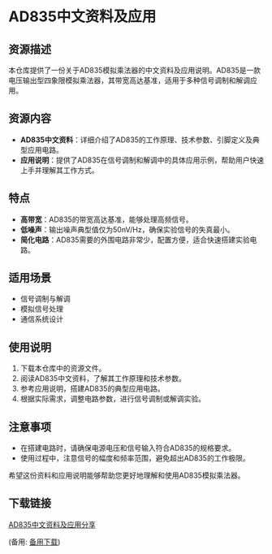 # AD835中文资料及应用

## 资源描述

本仓库提供了一份关于AD835模拟乘法器的中文资料及应用说明。AD835是一款电压输出型四象限模拟乘法器，其带宽高达基准，适用于多种信号调制和解调应用。

## 资源内容

- **AD835中文资料**：详细介绍了AD835的工作原理、技术参数、引脚定义及典型应用电路。
- **应用说明**：提供了AD835在信号调制和解调中的具体应用示例，帮助用户快速上手并理解其工作方式。

## 特点

- **高带宽**：AD835的带宽高达基准，能够处理高频信号。
- **低噪声**：输出噪声典型值仅为50nV/Hz，确保实验信号的失真最小。
- **简化电路**：AD835需要的外围电路非常少，配置方便，适合快速搭建实验电路。

## 适用场景

- 信号调制与解调
- 模拟信号处理
- 通信系统设计

## 使用说明

1. 下载本仓库中的资源文件。
2. 阅读AD835中文资料，了解其工作原理和技术参数。
3. 参考应用说明，搭建AD835的典型应用电路。
4. 根据实际需求，调整电路参数，进行信号调制或解调实验。

## 注意事项

- 在搭建电路时，请确保电源电压和信号输入符合AD835的规格要求。
- 使用过程中，注意信号的幅度和频率范围，避免超出AD835的工作极限。

希望这份资料和应用说明能够帮助您更好地理解和使用AD835模拟乘法器。

## 下载链接
[AD835中文资料及应用分享](https://pan.quark.cn/s/614ba3390198) 

(备用: [备用下载](https://pan.baidu.com/s/1D7OV4AY1bHIo_hDMGUS2Dg?pwd=1234))
